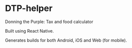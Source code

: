 # DTP-helper
Donning the Purple: Tax and food calculator

Built using React Native.

Generates builds for both Android, iOS and Web (for mobile).